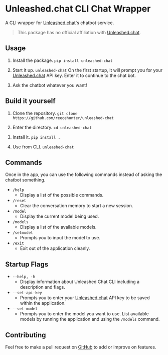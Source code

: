 # Unleashed.chat CLI Chat Wrapper

A CLI wrapper for [Unleashed.chat](https://unleashed.chat)'s chatbot service.

> This package has no official affiliation with [Unleashed.chat](https://unleashed.chat).

## Usage

1. Install the package.
   `pip install unleashed-chat`

2. Start it up.
   `unleashed-chat`
   On the first startup, it will prompt you for your [Unleashed.chat](https://unleashed.chat) API key. Enter it to continue to the chat bot.

3. Ask the chatbot whatever you want!

## Build it yourself

1. Clone the repository.
   `git clone https://github.com/reecehunter/unleashed-chat`

2. Enter the directory.
   `cd unleashed-chat`

3. Install it.
   `pip install .`

4. Use from CLI.
   `unleashed-chat`

## Commands

Once in the app, you can use the following commands instead of asking the chatbot something.

- `/help`
  - Display a list of the possible commands.
- `/reset`
  - Clear the conversation memory to start a new session.
- `/model`
  - Display the current model being used.
- `/models`
  - Display a list of the available models.
- `/setmodel`
  - Prompts you to input the model to use.
- `/exit`
  - Exit out of the application cleanly.

## Startup Flags

- `--help, -h`
  - Display information about Unleashed Chat CLI including a description and flags.
- `--set-api-key`
  - Prompts you to enter your [Unleashed.chat](https://unleashed.chat) API key to be saved within the application.
- `--set-model`
  - Prompts you to enter the model you want to use. List available models by running the application and using the `/models` command.

## Contributing

Feel free to make a pull request on [GitHub](https://github.com/reecehunter/unleashed-chat) to add or improve on features.
